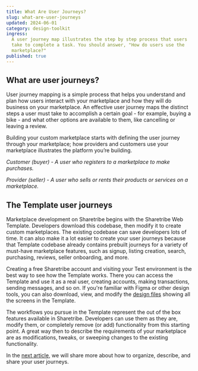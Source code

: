 ```yaml
---
title: What Are User Journeys?
slug: what-are-user-journeys
updated: 2024-06-01
category: design-toolkit
ingress:
  A user journey map illustrates the step by step process that users
  take to complete a task. You should answer, "How do users use the
  marketplace?"
published: true
---
```


## What are user journeys?

User journey mapping is a simple process that helps you understand and
plan how users interact with your marketplace and how they will do
business on your marketplace. An effective user journey maps the
distinct steps a user must take to accomplish a certain goal - for
example, buying a bike - and what other options are available to them,
like cancelling or leaving a review.

Building your custom marketplace starts with defining the user journey
through your marketplace; how providers and customers use your
marketplace illustrates the platform you’re building.

_Customer (buyer) - A user who registers to a marketplace to make
purchases._

_Provider (seller) - A user who sells or rents their products or
services on a marketplace._

## The Template user journeys

Marketplace development on Sharetribe begins with the Sharetribe Web
Template. Developers download this codebase, then modify it to create
custom marketplaces. The existing codebase can save developers lots of
time. It can also make it a lot easier to create your user journeys
because that Template codebase already contains prebuilt journeys for a
variety of must-have marketplace features, such as signup, listing
creation, search, purchasing, reviews, seller onboarding, and more.

Creating a free Sharetribe account and visiting your Test environment is
the best way to see how the Template works. There you can access the
Template and use it as a real user, creating accounts, making
transactions, sending messages, and so on. If you're familiar with Figma
or other design tools, you can also download, view, and modify the
[design files](/design-toolkit/design-files/) showing all the screens in
the Template.

The workflows you pursue in the Template represent the out of the box
features available in Sharetribe. Developers can use them as they are,
modify them, or completely remove (or add) functionality from this
starting point. A great way then to describe the requirements of your
marketplace are as modifications, tweaks, or sweeping changes to the
existing functionality.

In the [next article](/design-toolkit/your-user-journey-a-guide/), we
will share more about how to organize, describe, and share your user
journeys.
